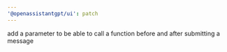 ```yaml
---
'@openassistantgpt/ui': patch
---
```


add a parameter to be able to call a function before and after submitting a message
